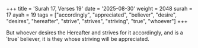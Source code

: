 +++
title = 'Surah 17, Verses 19'
date = '2025-08-30'
weight = 2048
surah = 17
ayah = 19
tags = ["accordingly", "appreciated", "believer", "desire", "desires", "hereafter", "strive", "strives", "striving", "true", "whoever"]
+++

But whoever desires the Hereafter and strives for it accordingly, and is a ˹true˺ believer, it is they whose striving will be appreciated.